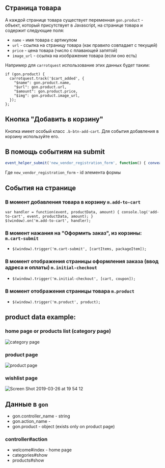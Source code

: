 ## Страница товара

А каждой странице товара существует переменная `gon.product` - объект, который присутствует в Javascript, на странице товара и содержит следующие поля:

* `name` - имя товара с артикулом
* `url` - ссылка на страницу товара (как правило совпадает с текущей)
* `price` - цена товара (число с плавающей запятой)
* `image_url` - ссылка на изображение товара (если оно есть)

Например для `carrotquest` использование этих данных будет таким:

```
if (gon.product) {
  carrotquest.track('$cart_added', {
    "$name": gon.product.name,
    "$url": gon.product.url,
    "$amount": gon.product.price,
    "$img": gon.product.image_url,
  });
};
```


## Кнопка "Добавить в корзину"

Кнопка имеет особый класс `.b-btn-add-cart`. Для события добавления в корзину используйте его.


## В помощь событиям на submit

```js
event_helper_submit('new_vendor_registration_form', function() { convead('event', 'submit_form'); }));
```

Где `new_vendor_registration_form` - id элемента формы


## События на странице

### В момент добавления товара в корзину `m.add-to-cart`

```
var handler = function(event, productData, amount) { console.log('add-to-cart', event, productData, amount); }
$(window).on('m.add-to-cart', handler);
```

### В момент нажания на "Оформить заказ", из корзины: `m.cart-submit`

* `$(window).trigger('m.cart-submit', [cartItems, packageItem]);`

### В момент отображения страницы оформления заказа (ввод адреса и оплаты) `m.initial-checkout`

* `$(window).trigger('m.initial-checkout', [cart, coupon]);`

### В момент отображения страницы товара `m.product`

* `$(window).trigger('m.product', product);`


## product data example:

### home page or products list (category page)

![category page](https://user-images.githubusercontent.com/31139/55017048-fd376980-5000-11e9-9ac5-1b01501a6dcc.png)

### product page

![product page](https://user-images.githubusercontent.com/31139/55017160-34a61600-5001-11e9-9de8-b9e42feb0717.png)

### wishlist page

![Screen Shot 2019-03-26 at 19 54 12](https://user-images.githubusercontent.com/31139/55017048-fd376980-5000-11e9-9ac5-1b01501a6dcc.png)

## Данные в `gon`

* gon.controller_name - string
* gon.action_name -
* gon.product - object (exists only on product page)

### controller#action

* welcome#index - home page
* categories#show
* products#show
